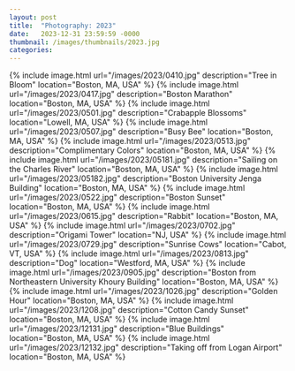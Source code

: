 ```yaml
---
layout: post
title:  "Photography: 2023"
date:   2023-12-31 23:59:59 -0000
thumbnail: /images/thumbnails/2023.jpg
categories: 
---
```

{% include image.html url="/images/2023/0410.jpg" description="Tree in Bloom" location="Boston, MA, USA" %}
{% include image.html url="/images/2023/0417.jpg" description="Boston Marathon" location="Boston, MA, USA" %}
{% include image.html url="/images/2023/0501.jpg" description="Crabapple Blossoms" location="Lowell, MA, USA" %}
{% include image.html url="/images/2023/0507.jpg" description="Busy Bee" location="Boston, MA, USA" %}
{% include image.html url="/images/2023/0513.jpg" description="Complimentary Colors" location="Boston, MA, USA" %}
{% include image.html url="/images/2023/05181.jpg" description="Sailing on the Charles River" location="Boston, MA, USA" %}
{% include image.html url="/images/2023/05182.jpg" description="Boston University Jenga Building" location="Boston, MA, USA" %}
{% include image.html url="/images/2023/0522.jpg" description="Boston Sunset" location="Boston, MA, USA" %}
{% include image.html url="/images/2023/0615.jpg" description="Rabbit" location="Boston, MA, USA" %}
{% include image.html url="/images/2023/0702.jpg" description="Origami Tower" location="NJ, USA" %}
{% include image.html url="/images/2023/0729.jpg" description="Sunrise Cows" location="Cabot, VT, USA" %}
{% include image.html url="/images/2023/0813.jpg" description="Dog" location="Westford, MA, USA" %}
{% include image.html url="/images/2023/0905.jpg" description="Boston from Northeastern University Khoury Building" location="Boston, MA, USA" %}
{% include image.html url="/images/2023/1026.jpg" description="Golden Hour" location="Boston, MA, USA" %}
{% include image.html url="/images/2023/1208.jpg" description="Cotton Candy Sunset" location="Boston, MA, USA" %}
{% include image.html url="/images/2023/12131.jpg" description="Blue Buildings" location="Boston, MA, USA" %}
{% include image.html url="/images/2023/12132.jpg" description="Taking off from Logan Airport" location="Boston, MA, USA" %}